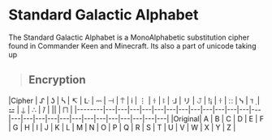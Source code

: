 # Standard Galactic Alphabet

The Standard Galactic Alphabet is a MonoAlphabetic substitution cipher found in Commander Keen and Minecraft. Its also a part of unicode taking up 

> ## Encryption

|Cipher  | ᔑ | ʖ | ᓵ | ↸ | ᒷ | ⎓ | ⊣ | ⍑ | i | ⋮ | ꖌ | ꖎ | ᒲ | リ | 𝙹 | !¡ | ꖌ | ∷ | ᓭ | ℸ ̣ | ⚍ | ⍊ | ∴ |  ̇/ | || | ⨅ |
|--------|---|---|---|---|---|---|---|---|---|---|---|---|---|---|---|---|---|---|---|---|---|---|---|---|---|---|
|Original| A | B | C | D | E | F | G | H | I | J | K | L | M | N | O | P | Q | R | S | T | U | V | W | X | Y | Z |
